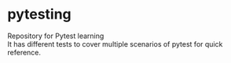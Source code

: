 # pytesting
Repository for Pytest learning \
It has different tests to cover multiple scenarios of pytest for quick reference.
